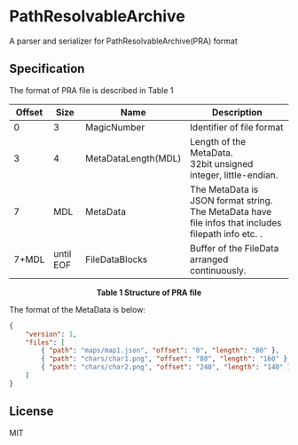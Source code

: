 # PathResolvableArchive
A parser and serializer for PathResolvableArchive(PRA) format

## Specification

The format of PRA file is described in Table 1

<center>

Offset | Size      | Name                | Description
-------|-----------|---------------------|-----------------------------------------------
 0     | 3         | MagicNumber         | Identifier of file format
 3     | 4         | MetaDataLength(MDL) | Length of the MetaData.<br />32bit unsigned integer, little-endian.
 7     | MDL       | MetaData            | The MetaData is JSON format string.<br />The MetaData have file infos that includes filepath info etc. .
 7+MDL | until EOF | FileDataBlocks      | Buffer of the FileData arranged continuously.

**Table 1 Structure of PRA file**
</center>

The format of the MetaData is below:

```json
{
	"version": 1,
	"files": [
		{ "path": "maps/map1.json", "offset": "0", "length": "80" },
		{ "path": "chars/char1.png", "offset": "80", "length": "160" },
		{ "path": "chars/char2.png", "offset": "240", "length": "140" }
	]
}
```

## License
MIT
